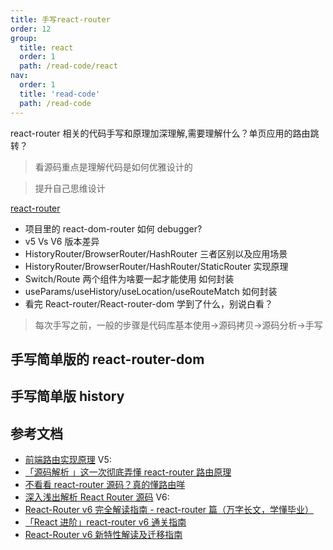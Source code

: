 ```yaml
---
title: 手写react-router
order: 12
group:
  title: react
  order: 1
  path: /read-code/react
nav:
  order: 1
  title: 'read-code'
  path: /read-code
---
```


react-router 相关的代码手写和原理加深理解,需要理解什么？单页应用的路由跳转？

> 看源码重点是理解代码是如何优雅设计的

> 提升自己思维设计

[react-router](https://github.com/remix-run/react-router#readme)

- 项目里的 react-dom-router 如何 debugger?
- v5 Vs V6 版本差异
- HistoryRouter/BrowserRouter/HashRouter 三者区别以及应用场景
- HistoryRouter/BrowserRouter/HashRouter/StaticRouter 实现原理
- Switch/Route 两个组件为啥要一起才能使用 如何封装
- useParams/useHistory/useLocation/useRouteMatch 如何封装
- 看完 React-router/React-router-dom 学到了什么，别说白看？

> 每次手写之前，一般的步骤是代码库基本使用->源码拷贝->源码分析->手写

## 手写简单版的 react-router-dom

## 手写简单版 history

## 参考文档

- [前端路由实现原理](https://mp.weixin.qq.com/s/j78ycLwTFYOVFIM9er-A7Q) V5:
- [「源码解析 」这一次彻底弄懂 react-router 路由原理](https://juejin.cn/post/6886290490640039943)
- [不看看 react-router 源码？真的懂路由咩](https://juejin.cn/post/6872752069766283271)
- [深入浅出解析 React Router 源码](https://juejin.cn/post/6950248553549660191) V6:
- [React-Router v6 完全解读指南 - react-router 篇（万字长文，学懂毕业）](https://juejin.cn/post/7067436563457638413#comment)
- [「React 进阶」react-router v6 通关指南](https://juejin.cn/post/7069555976717729805)
- [React-Router v6 新特性解读及迁移指南](https://juejin.cn/post/6844904096059621389)
